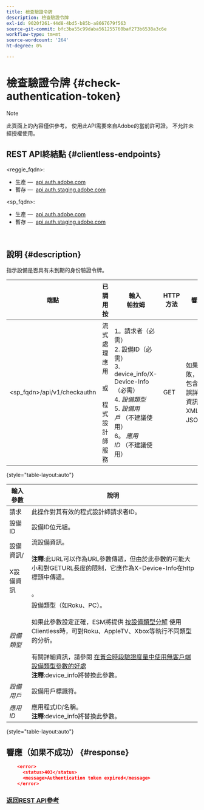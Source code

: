 ```yaml
---
title: 檢查驗證令牌
description: 檢查驗證令牌
exl-id: 9020f261-44d8-4bd5-b85b-a8667679f563
source-git-commit: bfc3ba55c99daba561255760baf273b6538a3c6e
workflow-type: tm+mt
source-wordcount: '264'
ht-degree: 0%

---
```


# 檢查驗證令牌 {#check-authentication-token}

>[!NOTE]
>
>此頁面上的內容僅供參考。 使用此API需要來自Adobe的當前許可證。 不允許未經授權使用。

## REST API終結點 {#clientless-endpoints}

&lt;reggie_fqdn>:

* 生產 —  [api.auth.adobe.com](http://api.auth.adobe.com/)
* 暫存 —  [api.auth.staging.adobe.com](http://api.auth-staging.adobe.com/)

&lt;sp_fqdn>:

* 生產 —  [api.auth.adobe.com](http://api.auth.adobe.com/)
* 暫存 —  [api.auth.staging.adobe.com](http://api.auth-staging.adobe.com/)

</br>

## 說明 {#description}

指示設備是否具有未到期的身份驗證令牌。

| 端點 | 已調用  </br>按 | 輸入   </br>帕拉姆 | HTTP  </br>方法 | 響應 | HTTP  </br>響應 |
| --- | --- | --- | --- | --- | --- |
| &lt;sp_fqdn>/api/v1/checkauthn | 流式處理應用</br></br>或</br></br>程式設計師服務 | 1。請求者（必需）</br>2.  設備ID（必需）</br>3.  device_info/X-Device-Info（必需）</br>4.  _設備類型_ </br>5.  _設備用戶_ （不建議使用）</br>6。  _應用ID_ （不建議使用） | GET | 如果失敗，則包含錯誤詳細資訊的XML或JSON。 | 200 — 成功   </br>403 — 未成功 |

{style="table-layout:auto"}


| 輸入參數 | 說明 |
| --- | --- |
| 請求 | 此操作對其有效的程式設計師請求者ID。 |
| 設備ID | 設備ID位元組。 |
| 設備資訊/</br></br>X設備資訊 | 流設備資訊。</br></br>**注釋**:此URL可以作為URL參數傳遞，但由於此參數的可能大小和對GETURL長度的限制，它應作為X-Device-Info在http標頭中傳遞。 </br></br><!--See the full details in [Passing Device and Connection Information](http://tve.helpdocsonline.com/passing-device-information)(/help/authentication/passing-client-information-device-connection-and-application.md)-->。 |
| _設備類型_ | 設備類型（如Roku、PC）。</br></br>如果此參數設定正確，ESM將提供 [按設備類型分解](/help/authentication/entitlement-service-monitoring-overview.md#clientless_device_type) 使用Clientless時，可對Roku、AppleTV、Xbox等執行不同類型的分析。</br></br>有關詳細資訊，請參閱 [在黃金時段驗證度量中使用無客戶端設備類型參數的好處&#x200B;](/help/authentication/benefits-of-using-the-clientless-devicetype-parameter-in-pass-metrics.md)</br>**注釋**:device_info將替換此參數。 |
| _設備用戶_ | 設備用戶標識符。 |
| _應用ID_ | 應用程式ID/名稱。</br>**注釋**:device_info將替換此參數。 |

{style="table-layout:auto"}


## 響應（如果不成功） {#response}

```JSON
    <error>
      <status>403</status>
      <message>Authentication token expired</message>
    </error>
```

### [返回REST API參考](/help/authentication/rest-api-reference.md)
